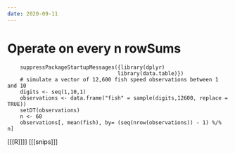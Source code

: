 ```yaml
---
date: 2020-09-11
---
```



# Operate on every n rowSums
		suppressPackageStartupMessages({library(dplyr)
		                               library(data.table)})
		# simulate a vector of 12,600 fish speed observations between 1 and 10
		digits <- seq(1,10,1)
		observations <- data.frame("fish" = sample(digits,12600, replace = TRUE))
		setDT(observations)
		n <- 60
		observations[, mean(fish), by= (seq(nrow(observations)) - 1) %/% n]

[[[R]]]]
[[[snips]]]
